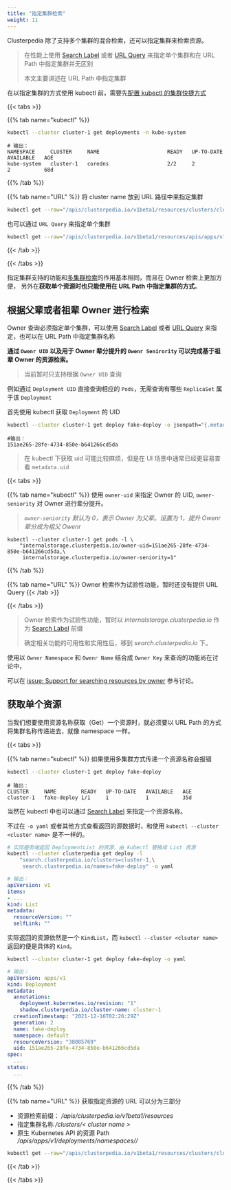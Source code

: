 ```yaml
---
title: "指定集群检索"
weight: 11
---
```


Clusterpedia 除了支持多个集群的混合检索，还可以指定集群来检索资源。

> 在性能上使用 [Search Label](../#元信息检索) 或者 [URL Query](../#元信息检索) 来指定单个集群和在 URL Path 中指定集群并无区别
>
> 本文主要讲述在 URL Path 中指定集群

在以指定集群的方式使用 kubectl 前，需要先[配置 kubectl 的集群快捷方式](../../access-clusterpedia#为-kubectl-生成集群访问的快捷配置)

{{< tabs >}}

{{% tab name="kubectl" %}}
```bash
kubectl --cluster cluster-1 get deployments -n kube-system
```
```
# 输出：
NAMESPACE     CLUSTER     NAME                      READY   UP-TO-DATE   AVAILABLE   AGE
kube-system   cluster-1   coredns                   2/2     2            2           68d
```
{{% /tab %}}

{{% tab name="URL" %}}
将 cluster name 放到 URL 路径中来指定集群
```bash
kubectl get --raw="/apis/clusterpedia.io/v1beta1/resources/clusters/cluster-1/apis/apps/v1/deployments"
```

也可以通过 `URL Query` 来指定单个集群
```bash
kubectl get --raw="/apis/clusterpedia.io/v1beta1/resources/apis/apps/v1/deployments?clusters=cluster-1"
```
{{< /tab >}}

{{< /tabs >}}

指定集群支持的功能和[多集群检索](../multi-cluster)的作用基本相同，而且在 Owner 检索上更加方便，
另外在**获取单个资源时也只能使用在 URL Path 中指定集群的方式**。


## 根据父辈或者祖辈 Owner 进行检索
Owner 查询必须指定单个集群，可以使用 [Search Label](../#元信息检索) 或者 [URL Query](../#元信息检索) 来指定，也可以在 URL Path 中指定集群名称

**通过 `Owenr UID` 以及用于 Owner 辈分提升的 `Owenr Senirority` 可以完成基于祖辈 Owner 的资源检索。**
> 当前暂时只支持根据 `Owner UID` 查询

例如通过 `Deployment UID` 直接查询相应的 `Pods`，无需查询有哪些 `ReplicaSet` 属于该 `Deployment`

首先使用 kubectl 获取 `Deployment` 的 UID
```bash
kubectl --cluster cluster-1 get deploy fake-deploy -o jsonpath="{.metadata.uid}"
```
```
#输出：
151ae265-28fe-4734-850e-b641266cd5da
```
> 在 kubectl 下获取 uid 可能比较麻烦，但是在 UI 场景中通常已经更容易查看 `metadata.uid`

{{< tabs >}}

{{% tab name="kubectl" %}}
使用 `owner-uid` 来指定 Owner 的 UID, `owner-seniority` 对 Owner 进行辈分提升。

> *`owner-seniority` 默认为 0，表示 Owner 为父辈。设置为 1，提升 Owenr 辈分成为祖父 Owenr*

```
kubectl --cluster cluster-1 get pods -l \
    "internalstorage.clusterpedia.io/owner-uid=151ae265-28fe-4734-850e-b641266cd5da,\
     internalstorage.clusterpedia.io/owner-seniority=1"
```

{{% /tab %}}

{{% tab name="URL" %}}
Owner 检索作为试验性功能，暂时还没有提供 URL Query
{{< /tab >}}

{{< /tabs >}}

> Owner 检索作为试验性功能，暂时以 *internalstorage.clusterpedia.io* 作为 [Search Label](../#owner-检索) 前缀
>
> 确定相关功能的可用性和实用性后，移到 *search.clusterpedia.io* 下。

使用以 `Owner Namespace` 和 `Owenr Name` 结合成 `Owner Key` 来查询的功能尚在讨论中，

可以在 [issue: Support for searching resources by owner](https://github.com/clusterpedia-io/clusterpedia/issues/49) 参与讨论。

## 获取单个资源
当我们想要使用资源名称获取（Get）一个资源时，就必须要以 URL Path 的方式将集群名称传递进去，就像 namespace 一样。

{{< tabs >}}

{{% tab name="kubectl" %}}
如果使用多集群方式传递一个资源名称会报错
```bash
kubectl --cluster cluster-1 get deploy fake-deploy 
```
```
# 输出：
CLUSTER     NAME        READY   UP-TO-DATE   AVAILABLE   AGE
cluster-1   fake-deploy 1/1     1            1           35d
```
当然在 kubectl 中也可以通过 [Search Label](../#元信息检索) 来指定一个资源名称。

不过在 `-o yaml` 或者其他方式查看返回的源数据时，和使用 `kubectl --cluster <cluster name>` 是不一样的。
```bash
# 实际服务端返回 DeploymentList 的资源，由 kubectl 替换成 List 资源
kubectl --cluster clusterpedia get deploy -l 
    "search.clusterpedia.io/clusters=cluster-1,\
     search.clusterpedia.io/names=fake-deploy" -o yaml
```
```yaml
# 输出：
apiVersion: v1
items:
- ...
kind: List
metadata:
  resourceVersion: ""
  selfLink: ""
```
实际返回的资源依然是一个 `KindList`，而 `kubectl --cluster <clsuter name>` 返回的便是具体的 `Kind`。
```bash
kubectl --cluster cluster-1 get deploy fake-deploy -o yaml
```
```yaml
# 输出：
apiVersion: apps/v1
kind: Deployment
metadata:
  annotations:
    deployment.kubernetes.io/revision: "1"
    shadow.clusterpedia.io/cluster-name: cluster-1
  creationTimestamp: "2021-12-16T02:26:29Z"
  generation: 2
  name: fake-deploy
  namespace: default
  resourceVersion: "38085769"
  uid: 151ae265-28fe-4734-850e-b641266cd5da
spec:
  ...
status:
  ...
```

{{% /tab %}}

{{% tab name="URL" %}}
获取指定资源的 URL 可以分为三部分
* 资源检索前缀： */apis/clusterpedia.io/v1beta1/resources*
* 指定集群名称 */clusters/< cluster name >*
* 原生 Kubernetes API 的资源 Path */apis/apps/v1/deployments/namespaces/<namespace>/<resource name>*

```bash
kubectl get --raw="/apis/clusterpedia.io/v1beta1/resources/clusters/cluster-1/apis/apps/v1alpha1/deployments/namespaces/default/fake-deploy"
```
{{< /tab >}}

{{< /tabs >}}
